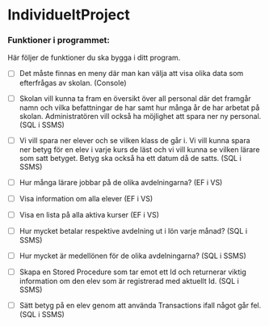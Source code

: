# IndividueltProject

### Funktioner i programmet:

Här följer de funktioner du ska bygga i ditt program.

- [ ] Det måste finnas en meny där man kan välja att visa olika data som efterfrågas av skolan. (Console)

- [ ] Skolan vill kunna ta fram en översikt över all personal där det framgår namn och vilka befattningar de har samt hur många år de har arbetat på skolan. Administratören vill också ha möjlighet att spara ner ny personal. (SQL i SSMS)

- [ ] Vi vill spara ner elever och se vilken klass de går i. Vi vill kunna spara ner betyg för en elev i varje kurs de läst och vi vill kunna se vilken lärare som satt betyget. Betyg ska också ha ett datum då de satts. (SQL i SSMS)

- [ ]  Hur många lärare jobbar på de olika avdelningarna? (EF i VS)

- [ ] Visa information om alla elever (EF i VS)

- [ ] Visa en lista på alla aktiva kurser (EF i VS)

- [ ] Hur mycket betalar respektive avdelning ut i lön varje månad? (SQL i SSMS)

- [ ] Hur mycket är medellönen för de olika avdelningarna? (SQL i SSMS)

- [ ] Skapa en Stored Procedure som tar emot ett Id och returnerar viktig information om den elev som är registrerad med aktuellt Id. (SQL i SSMS)

- [ ] Sätt betyg på en elev genom att använda Transactions ifall något går fel. (SQL i SSMS)
